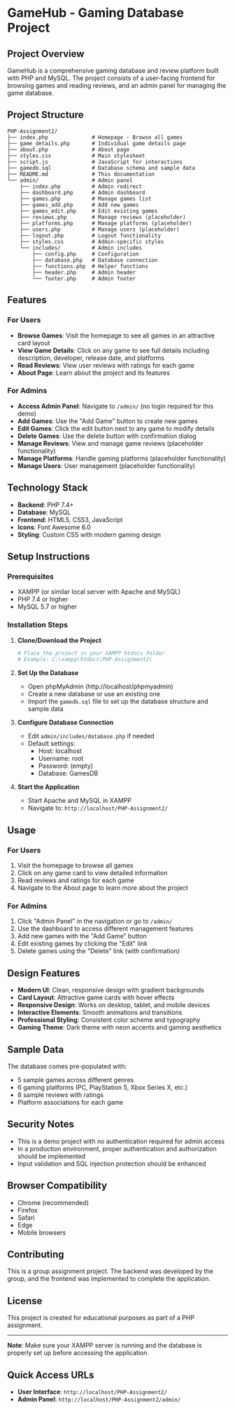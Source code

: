 # GameHub - Gaming Database Project

## Project Overview

GameHub is a comprehensive gaming database and review platform built with PHP and MySQL. The project consists of a user-facing frontend for browsing games and reading reviews, and an admin panel for managing the game database.

## Project Structure

```
PHP-Assignment2/
├── index.php              # Homepage - Browse all games
├── game_details.php       # Individual game details page
├── about.php              # About page
├── styles.css             # Main stylesheet
├── script.js              # JavaScript for interactions
├── gamedb.sql             # Database schema and sample data
├── README.md              # This documentation
└── admin/                 # Admin panel
    ├── index.php          # Admin redirect
    ├── dashboard.php      # Admin dashboard
    ├── games.php          # Manage games list
    ├── games_add.php      # Add new games
    ├── games_edit.php     # Edit existing games
    ├── reviews.php        # Manage reviews (placeholder)
    ├── platforms.php      # Manage platforms (placeholder)
    ├── users.php          # Manage users (placeholder)
    ├── logout.php         # Logout functionality
    ├── styles.css         # Admin-specific styles
    └── includes/          # Admin includes
        ├── config.php     # Configuration
        ├── database.php   # Database connection
        ├── functions.php  # Helper functions
        ├── header.php     # Admin header
        └── footer.php     # Admin footer
```

## Features

### For Users
- **Browse Games**: Visit the homepage to see all games in an attractive card layout
- **View Game Details**: Click on any game to see full details including description, developer, release date, and platforms
- **Read Reviews**: View user reviews with ratings for each game
- **About Page**: Learn about the project and its features

### For Admins
- **Access Admin Panel**: Navigate to `/admin/` (no login required for this demo)
- **Add Games**: Use the "Add Game" button to create new games
- **Edit Games**: Click the edit button next to any game to modify details
- **Delete Games**: Use the delete button with confirmation dialog
- **Manage Reviews**: View and manage game reviews (placeholder functionality)
- **Manage Platforms**: Handle gaming platforms (placeholder functionality)
- **Manage Users**: User management (placeholder functionality)

## Technology Stack

- **Backend**: PHP 7.4+
- **Database**: MySQL
- **Frontend**: HTML5, CSS3, JavaScript
- **Icons**: Font Awesome 6.0
- **Styling**: Custom CSS with modern gaming design

## Setup Instructions

### Prerequisites
- XAMPP (or similar local server with Apache and MySQL)
- PHP 7.4 or higher
- MySQL 5.7 or higher

### Installation Steps

1. **Clone/Download the Project**
   ```bash
   # Place the project in your XAMPP htdocs folder
   # Example: C:\xampp\htdocs\PHP-Assignment2\
   ```

2. **Set Up the Database**
   - Open phpMyAdmin (http://localhost/phpmyadmin)
   - Create a new database or use an existing one
   - Import the `gamedb.sql` file to set up the database structure and sample data

3. **Configure Database Connection**
   - Edit `admin/includes/database.php` if needed
   - Default settings:
     - Host: localhost
     - Username: root
     - Password: (empty)
     - Database: GamesDB

4. **Start the Application**
   - Start Apache and MySQL in XAMPP
   - Navigate to: `http://localhost/PHP-Assignment2/`

## Usage

### For Users
1. Visit the homepage to browse all games
2. Click on any game card to view detailed information
3. Read reviews and ratings for each game
4. Navigate to the About page to learn more about the project

### For Admins
1. Click "Admin Panel" in the navigation or go to `/admin/`
2. Use the dashboard to access different management features
3. Add new games with the "Add Game" button
4. Edit existing games by clicking the "Edit" link
5. Delete games using the "Delete" link (with confirmation)

## Design Features

- **Modern UI**: Clean, responsive design with gradient backgrounds
- **Card Layout**: Attractive game cards with hover effects
- **Responsive Design**: Works on desktop, tablet, and mobile devices
- **Interactive Elements**: Smooth animations and transitions
- **Professional Styling**: Consistent color scheme and typography
- **Gaming Theme**: Dark theme with neon accents and gaming aesthetics

## Sample Data

The database comes pre-populated with:
- 5 sample games across different genres
- 6 gaming platforms (PC, PlayStation 5, Xbox Series X, etc.)
- 8 sample reviews with ratings
- Platform associations for each game

## Security Notes

- This is a demo project with no authentication required for admin access
- In a production environment, proper authentication and authorization should be implemented
- Input validation and SQL injection protection should be enhanced

## Browser Compatibility

- Chrome (recommended)
- Firefox
- Safari
- Edge
- Mobile browsers

## Contributing

This is a group assignment project. The backend was developed by the group, and the frontend was implemented to complete the application.

## License

This project is created for educational purposes as part of a PHP assignment.

---

**Note**: Make sure your XAMPP server is running and the database is properly set up before accessing the application.

## Quick Access URLs

- **User Interface**: `http://localhost/PHP-Assignment2/`
- **Admin Panel**: `http://localhost/PHP-Assignment2/admin/` 